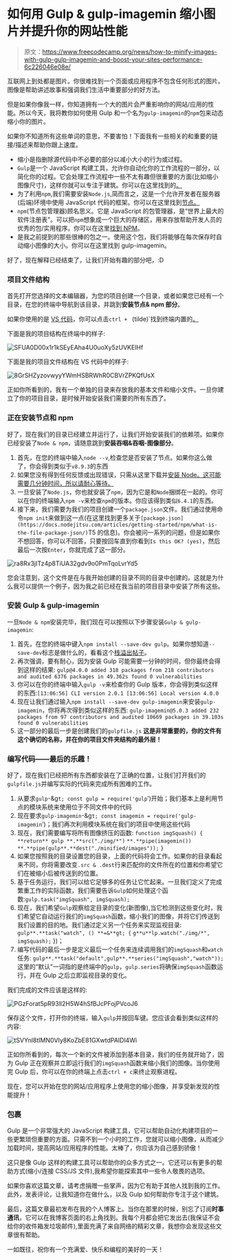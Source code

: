 # 如何用 Gulp & gulp-imagemin 缩小图片并提升你的网站性能

> 原文：<https://www.freecodecamp.org/news/how-to-minify-images-with-gulp-gulp-imagemin-and-boost-your-sites-performance-6c226046e08e/>

互联网上到处都是图片。你很难找到一个页面或应用程序不包含任何形式的图片。图像是帮助讲述故事和强调我们生活中重要部分的好方法。

但是如果你像我一样，你知道拥有一个大的图片会严重影响你的网站/应用的性能。所以今天，我将教你如何使用 Gulp 和一个名为`gulp-imagemin`的`npm`包来动态缩小你的图片。

如果你不知道所有这些单词的意思，不要害怕！下面我有一些相关的和重要的链接/描述来帮助你跟上速度。

*   缩小是指删除源代码中不必要的部分以减小大小的行为或过程。
*   `Gulp`是一个 JavaScript 构建工具，允许你自动化你的工作流程的一部分，以简化你的过程。它会处理工作流程中一些不太有趣但很重要的方面(比如缩小图像尺寸)，这样你就可以专注于建筑。你可以在这里找到的[。](https://gulpjs.com/)
*   为了利用`npm`,我们需要安装`Node.js`,简而言之，这是一个允许开发者在服务器(后端)环境中使用 JavaScript 代码的框架。你可以在这里找到[节点。](https://nodejs.org/en/download/)
*   `npm`(节点包管理器)顾名思义。它是 JavaScript 的包管理器，是“世界上最大的软件注册表”。可以把`npm`想象成一个巨大的存储区，用来存放帮助开发人员的优秀的包/实用程序。你可以在这里[找到 NPM](https://www.npmjs.com/)。
*   是我之前提到的那些很棒的包之一。使用这个包，我们将能够在每次保存时自动缩小图像的大小。你可以在这里找到 gulp-imagemin。

好了，现在解释已经结束了，让我们开始有趣的部分吧，:D

### 项目文件结构

首先打开您选择的文本编辑器，为您的项目创建一个目录，或者如果您已经有一个目录，在您的终端中导航到该目录，并跳到**安装节点& npm 部分**。

如果你使用的是 [VS 代码](https://code.visualstudio.com/)，你可以点击`ctrl + ` (tilde)`找到终端内置的[。](https://code.visualstudio.com/docs/editor/integrated-terminal)

下面是我的项目结构在终端中的样子:

![SFUA0D00x1r1kSEyEAha4U0uoXy5zUVKElHf](img/43674b5f807715b565b37e235a17673d.png)

下面是我的项目文件结构在 VS 代码中的样子:

![8GrSHZyzovwyyYWmHSBRWhR0CBVrZPKQfUsX](img/4cb072d12940c45ac7d221b68e732491.png)

正如你所看到的，我有一个单独的目录来存放我的基本文件和缩小文件。一旦你建立了你的项目目录，是时候开始安装我们需要的所有东西了。

### 正在安装节点和 npm

好了，现在我们的目录已经建立并运行了，让我们开始安装我们的依赖项。如果你已经安装了`Node & npm`，请随意跳到**安装吞咽&吞咽-图像部分**。

1.  首先，在您的终端中输入`node --v`,检查您是否安装了节点。如果你这么做了，你会得到类似于`v8.9.3`的东西
2.  如果您没有得到任何反馈或出现错误，只需从这里下载并[安装 Node。这可能需要几分钟时间，所以请耐心等待。](https://nodejs.org/en/download/)
3.  一旦安装了`Node.js`，你也就安装了`npm`，因为它是和`Node`捆绑在一起的。你可以在你的终端输入`npm -v`来检查`npm`的版本。你应该得到类似`6.4.1`的东西。
4.  接下来，我们需要为我们的项目创建一个`package.json`文件。我们通过使用命令`npm init`来做到这一点(在这里找到更多关于`[package.json](https://docs.nodejitsu.com/articles/getting-started/npm/what-is-the-file-package-json/)`T5 的信息)。你会被问一系列的问题，但是如果你不想回答，你可以不回答，只要按回车直到你看到`Is this OK? (yes)`，然后最后一次按`Enter`，你就完成了这一部分。

![ra8Rx3jITz4p8TiUA32gdv9o0PmTqoLvrYd5](img/800de2b3ae535398e4ca0d077fd8a543.png)

您会注意到，这个文件是在与我开始创建的目录不同的目录中创建的。这就是为什么我可以提供一个例子，因为我之前已经在我当前的项目目录中安装了所有这些。

### 安装 Gulp & gulp-imagemin

一旦`Node & npm`安装完毕，我们现在可以按照以下步骤安装`Gulp & gulp-imagemin`:

1.  首先，在您的终端中键入`npm install --save-dev gulp`。如果你想知道`--save-dev`标志是做什么的，看看这个[栈溢出帖子](https://stackoverflow.com/questions/19223051/what-does-save-dev-mean-in-npm-install-grunt-save-dev)。
2.  再次强调，要有耐心，因为安装 Gulp 可能需要一分钟的时间，但你最终会得到这样的结果: `gulp@4.0.0 added 318 packages from 218 contributors and audited 6376 packages in 49.362s found 0 vulnerabilities`
3.  你可以在你的终端中输入`gulp -v`来检查你的 Gulp 版本，你会得到类似这样的东西:`[13:06:56] CLI version 2.0.1 [13:06:56] Local version 4.0.0`
4.  现在让我们通过输入`npm install --save-dev gulp-imagemin`来安装`gulp-imagemin`，你将再次得到类似这样的东西: `gulp-imagemin@5.0.3 added 232 packages from 97 contributors and audited 10669 packages in 39.103s found 0 vulnerabilities`
5.  这一部分的最后一步是创建我们的`gulpfile.js` **这是非常重要的，你的文件有这个确切的名称，并在你的项目文件夹结构的最外层！**

### 编写代码——最后的乐趣！

好了，现在我们已经把所有东西都安装在了正确的位置，让我们打开我们的`gulpfile.js`并编写实际的代码来完成所有困难的工作。

1.  从要求`gulp`-&g`t; const gulp = require('gulp`’)开始；我们基本上是利用节点的模块系统来使用位于不同文件中的代码
2.  现在要求`gulp-imagemin`-&g`t; const imagemin = require('gulp-imagemin`’)；我们再次利用模块系统在我们的项目中使用这些代码
3.  现在，我们需要编写将所有图像挤压的函数:
    `function imgSquash() {`
    `**return** gulp **.**src("./img/*")`
    `**.**pipe(imagemin())`
    `**.**pipe(gulp**.**dest("./minified/images"));`
    `}`
4.  如果您按照我的目录设置您的目录，上面的代码将会工作。如果你的目录看起来不同，你将需要改变`.src & .dest`行来匹配你的文件所在的位置和你希望它们在被缩小后被传送到的位置。
5.  基于任务运行，我们可以给它足够多的任务让它忙起来。一旦我们定义了完成繁重工作的实际函数，我们需要告诉`Gulp`如何处理这个函数:`gulp.task("imgSquash", imgSquash);`
6.  现在，我们希望`Gulp`观察给定目录的变化(新图像),当它检测到这些变化时，我们希望它自动运行我们的`imgSquash`函数，缩小我们的图像，并将它们传送到我们设置的目的地。我们通过定义另一个任务来实现监视目录:
    `gulp**.**task("watch", () **=&**gt; {`
    `g**u**lp.watch("./img/*", imgSquash);`
    })；
7.  编写代码的最后一步是定义最后一个任务来连续调用我们的`imgSquash`和`watch`任务: `gulp**.**task("default",gulp**.**series("imgSquash","watch"));`这里的“默认”一词指的是终端中的`gulp`，`gulp.series`将确保`imgSquash`函数运行，并在 Gulp 之后立即监视目录的变化。

我们完成的文件应该是这样的:

![PGzForat5pR93lI2H5W4hSfBJcPFojPVcoJ6](img/ab2fd2763e20f75d127aca958a553cb4.png)

保存这个文件，打开你的终端，输入`gulp`并按回车键。您应该会看到类似这样的内容:

![tSVYnl8tIMN0VIy8KoZbE81GXwtdPAIDl4Wi](img/445a24c8ead3d56e07d725446cc8d2ec.png)

正如你所看到的，每次一个新的文件被添加到基本目录，我们的任务就开始了，因为 Gulp 正在观察并立即运行我们的`imgSquash`函数来缩小我们的图像。当你使用完 Gulp 后，你可以在你的终端上点击`ctrl + c`来终止观察进程。

现在，您可以开始在您的网站/应用程序上使用您的缩小图像，并享受新发现的性能提升！

### 包裹

Gulp 是一个非常强大的 JavaScript 构建工具，它可以帮助自动化构建项目的一些更繁琐但重要的方面。只需不到一个小时的工作，您就可以缩小图像，从而减少加载时间，提高网站/应用程序的性能。太棒了，你应该为自己感到骄傲！

这只是像 Gulp 这样的构建工具可以帮助你的众多方式之一。它还可以有更多的帮助方式(缩小/连接 CSS/JS 文件),我希望你能探索其中一些令人敬畏的选项。

如果你喜欢这篇文章，请考虑捐赠一些掌声，因为它有助于其他人找到我的工作。此外，发表评论，让我知道你在做什么，以及 Gulp 如何帮助你专注于这个建筑。

最后，这篇文章最初发布在我的个人博客上。当你在那里的时候，别忘了订阅**时事通讯**，它可以在我博客页面的右上角找到。我每个月都会把它发出去(我保证不会给你的收件箱发垃圾邮件),里面充满了来自网络的精彩文章，我想你会发现这些文章很有帮助。

一如既往，祝你有一个充满爱、快乐和编程的美好的一天！